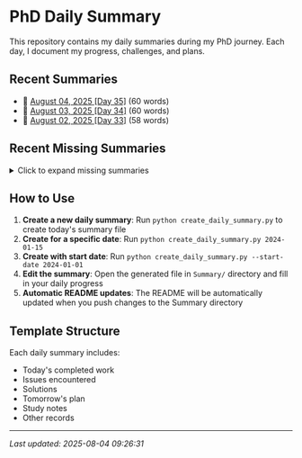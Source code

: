 # PhD Daily Summary

This repository contains my daily summaries during my PhD journey. Each day, I document my progress, challenges, and plans.

## Recent Summaries

- 📝 [August 04, 2025 [Day 35]](Summary/2025-08-04.md) (60 words)
- 📝 [August 03, 2025 [Day 34]](Summary/2025-08-03.md) (60 words)
- 📝 [August 02, 2025 [Day 33]](Summary/2025-08-02.md) (58 words)

## Recent Missing Summaries

<details>
<summary>Click to expand missing summaries</summary>

The following dates are missing from your daily summaries:

```
2025-07-01
2025-07-02
2025-07-03
2025-07-04
2025-07-05
...
2025-07-28
2025-07-29
2025-07-30
2025-07-31
2025-08-01

Total missing: 32 dates
```

To create missing summaries, use:
```bash
# For a single date
python3 create_daily_summary.py YYYY-MM-DD

# For multiple dates (example)
python3 create_daily_summary.py 2025-07-01
python3 create_daily_summary.py 2025-07-02
python3 create_daily_summary.py 2025-07-03
# ... and so on for other missing dates
```

</details>


## How to Use

1. **Create a new daily summary**: Run `python create_daily_summary.py` to create today's summary file
2. **Create for a specific date**: Run `python create_daily_summary.py 2024-01-15`
3. **Create with start date**: Run `python create_daily_summary.py --start-date 2024-01-01`
4. **Edit the summary**: Open the generated file in `Summary/` directory and fill in your daily progress
5. **Automatic README updates**: The README will be automatically updated when you push changes to the Summary directory

## Template Structure

Each daily summary includes:
- Today's completed work
- Issues encountered
- Solutions
- Tomorrow's plan
- Study notes
- Other records

---
*Last updated: 2025-08-04 09:26:31*
